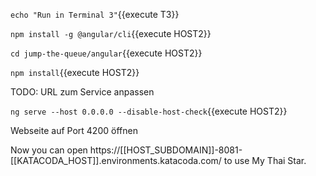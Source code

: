 `echo "Run in Terminal 3"`{{execute T3}}

`npm install -g @angular/cli`{{execute HOST2}}

 

`cd jump-the-queue/angular`{{execute HOST2}}

 

`npm install`{{execute HOST2}}

 

TODO: URL zum Service anpassen

 

`ng serve --host 0.0.0.0 --disable-host-check`{{execute HOST2}}

 

 

Webseite auf Port 4200 öffnen


Now you can open https://[[HOST_SUBDOMAIN]]-8081-[[KATACODA_HOST]].environments.katacoda.com/ to use My Thai Star.
